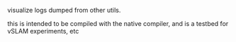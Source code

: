 visualize logs dumped from other utils.

this is intended to be compiled with the native compiler, and is a testbed for
vSLAM experiments, etc

